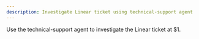 ```yaml
---
description: Investigate Linear ticket using technical-support agent
---
```


Use the technical-support agent to investigate the Linear ticket at $1.
